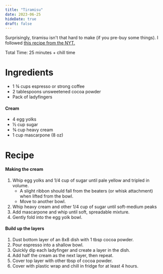 ```yaml
---
title: "Tiramisu"
date: 2023-06-25
hideDate: true
draft: false
---
```


Surprisingly, tiramisu isn't that hard to make (if you pre-buy some things). I followed [this recipe from the NYT.](https://cooking.nytimes.com/recipes/1018684-classic-tiramisu)

Total Time: 25 minutes + chill time

# Ingredients

- 1 ¾ cups espresso or strong coffee
- 2 tablespoons unsweetened cocoa powder
- Pack of ladyfingers

#### Cream

- 4 egg yolks
- ½ cup sugar
- ¾ cup heavy cream
- 1 cup mascarpone (8 oz)



# Recipe

#### Making the cream

1. Whip egg yolks and 1/4 cup of sugar until pale yellow and tripled in volume.
   - A slight ribbon should fall from the beaters (or whisk attachment) when lifted from the bowl.
   - Move to another bowl.
2. Whip heavy cream and other 1/4 cup of sugar until soft-medium peaks
3. Add mascarpone and whip until soft, spreadable mixture.
4. Gently fold into the egg yolk bowl.

#### Build up the layers 

1. Dust bottom layer of an 8x8 dish with 1 tbsp cocoa powder.
2. Pour espresso into a shallow bowl.
3. Quickly dip each ladyfinger and create a layer in the dish.
4. Add half the cream as the next layer, then repeat.
5. Cover top layer with other tbsp of cocoa powder.
6. Cover with plastic wrap and chill in fridge for at least 4 hours.

